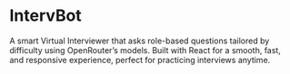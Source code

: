 # IntervBot
A smart Virtual Interviewer that asks role-based questions tailored by difficulty using OpenRouter’s models. Built with React for a smooth, fast, and responsive experience, perfect for practicing interviews anytime.
